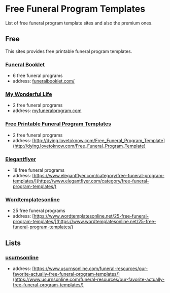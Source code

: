 # Free Funeral Program Templates
List of free funeral program template sites and also the premium ones.

## Free
This sites provides free printable funeral program templates.

### [Funeral Booklet](https://funeralbooklet.com/)
- 6 free funeral programs
- address: [funeralbooklet.com/](https://funeralbooklet.com/)

### [My Wonderful Life](http://myfuneralprogram.com/)
- 2 free funeral programs
- address: [myfuneralprogram.com](http://myfuneralprogram.com/)

### [Free Printable Funeral Program Templates](http://dying.lovetoknow.com/Free_Funeral_Program_Template)
- 2 free funeral programs
- address: [http://dying.lovetoknow.com/Free_Funeral_Program_Template](http://dying.lovetoknow.com/Free_Funeral_Program_Template)

### [Elegantflyer](https://www.elegantflyer.com/category/free-funeral-program-templates/)
- 18 free funeral programs
- address: [https://www.elegantflyer.com/category/free-funeral-program-templates/](https://www.elegantflyer.com/category/free-funeral-program-templates/)

### [Wordtemplatesonline](https://www.wordtemplatesonline.net/25-free-funeral-program-templates/)
- 25 free funeral programs
- address: [https://www.wordtemplatesonline.net/25-free-funeral-program-templates/](https://www.wordtemplatesonline.net/25-free-funeral-program-templates/)



## Lists
### [usurnsonline](https://www.usurnsonline.com/funeral-resources/our-favorite-actually-free-funeral-program-templates/)
- address: [https://www.usurnsonline.com/funeral-resources/our-favorite-actually-free-funeral-program-templates/](https://www.usurnsonline.com/funeral-resources/our-favorite-actually-free-funeral-program-templates/)

